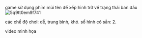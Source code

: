 game sử dụng phím mũi tên để xếp hình trở về trạng thái ban đầu
![5q9tt0em9f741](https://github.com/sieuanhta/xephinhcungbanJ/assets/168986427/1782a40e-fc1c-4e46-a834-a9551f866c9a)

các chế độ chơi: dễ, trung bình, khó.
số hình có sẵn: 2.

video minh họa
